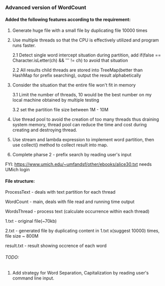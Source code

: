 ### Advanced version of WordCount

#### Added the following features according to the requirement:

1. Generate huge file with a small file by duplicating file 10000 times

2. Use multiple threads so that the CPU is effectively utilized and program runs faster.

	2.1 Detect single word intercept situation during partition, add if(false == Character.isLetter(ch) && ''' != ch) to avoid that situation

	2.2 All results child threads are stored into TreeMap(better than HashMap for prefix searching), output the result alphabetically

3. Consider the situation that the entire file won't fit in memory

	3.1 Limit the number of threads, 10 would be the best number on my local machine obtained by multiple testing

	3.2 set the partition file size between 1M - 10M

4. Use thread pool to avoid the creation of too many threads thus draining system memory, thread pool can reduce the time and cost during creating and destroying thread.

5. Use stream and lambda expression to implement word partition, then use collect() method to collect result into map.

6. Complete pharse 2 - prefix search by reading user's input

FYI: https://www.umich.edu/~umfandsf/other/ebooks/alice30.txt needs UMich login


#### File structure:

ProcessText - deals with text partition for each thread

WordCount - main, deals with file read and running time output

WordsThread - process text (calculate occurrence within each thread)

1.txt - original file(~70kb)

2.txt - generated file by duplicating content in 1.txt x(suggest 10000) times, file size ~ 800M

result.txt - result showing occrence of each word

###### TODO:

1. Add strategy for Word Separation, Capitalization by reading user's command line input.